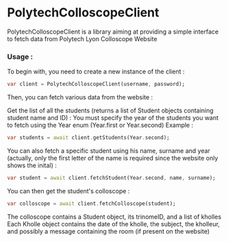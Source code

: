 # PolytechColloscopeClient

PolytechColloscopeClient is a library aiming at providing a simple interface to fetch data from Polytech Lyon Colloscope
Website

### Usage :

To begin with, you need to create a new instance of the client :

```Dart
var client = PolytechColloscopeClient(username, password);
```

Then, you can fetch various data from the website :

Get the list of all the students (returns a list of Student objects containing student name and ID) :
You must specify the year of the students you want to fetch using the Year enum (Year.first or Year.second)
Example :

```Dart
var students = await client.getStudents(Year.second);
```

You can also fetch a specific student using his name, surname and year (actually, only the first letter of the name is
required since the website only shows the inital) :

```Dart
var student = await client.fetchStudent(Year.second, name, surname);
```

You can then get the student's colloscope :

```Dart
var colloscope = await client.fetchColloscope(student);
```

The colloscope contains a Student object, its trinomeID, and a list of kholles
Each Kholle object contains the date of the kholle, the subject, the kholleur, and possibly a message containing the
room (if present on the website)
